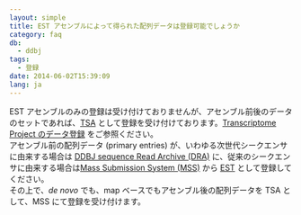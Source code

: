 ```yaml
---
layout: simple
title: EST アセンブルによって得られた配列データは登録可能でしょうか
category: faq
db:
  - ddbj
tags: 
  - 登録
date: 2014-06-02T15:39:09
lang: ja
---
```




<p>EST アセンブルのみの登録は受け付けておりませんが、アセンブル前後のデータのセットであれば、<a href="/ddbj/tsa.html">TSA</a> として登録を受け付けております。<a href="/ddbj/transcriptome.html">Transcriptome Project のデータ登録</a> をご参照ください。<br>アセンブル前の配列データ (primary entries) が、いわゆる次世代シークエンサに由来する場合は  <a href="/dra/index.html">DDBJ sequence Read Archive (DRA)</a> に、従来のシークエンサに由来する場合は<a href="/ddbj/mss.html">Mass Submission System (MSS)</a> から <a href="/ddbj/est.html">EST</a> として登録してください。<br>その上で、<em>de novo</em> でも、map ベースでもアセンブル後の配列データを TSA として、MSS にて登録を受け付けます。 </p>
